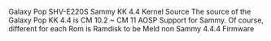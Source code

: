 Galaxy Pop SHV-E220S Sammy KK 4.4 Kernel Source
The source of the Galaxy Pop KK 4.4 is
CM 10.2 ~ CM 11
AOSP
Support for Sammy.
Of course, different for each Rom is Ramdisk to be Meld
non Sammy 4.4.4 Firmware
